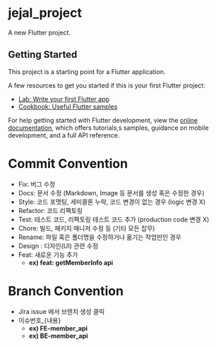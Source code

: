 # jejal_project

A new Flutter project.

## Getting Started

This project is a starting point for a Flutter application.

A few resources to get you started if this is your first Flutter project:

- [Lab: Write your first Flutter app](https://docs.flutter.dev/get-started/codelab)
- [Cookbook: Useful Flutter samples](https://docs.flutter.dev/cookbook)

For help getting started with Flutter development, view the
[online documentation](https://docs.flutter.dev/), which offers tutorials,s
samples, guidance on mobile development, and a full API reference.

# Commit Convention

- Fix: 버그 수정
- Docs: 문서 수정 (Markdown, Image 등 문서를 생성 혹은 수정한 경우)
- Style: 코드 포맷팅, 세미콜론 누락, 코드 변경이 없는 경우 (logic 변경 X)
- Refactor: 코드 리팩토링
- Test: 테스트 코드, 리팩토링 테스트 코드 추가 (production code 변경 X)
- Chore: 빌드, 패키지 매니저 수정 등 (기타 모든 잡무)
- Rename: 파일 혹은 폴더명을 수정하거나 옮기는 작업만인 경우
- Design : 디자인(UI) 관련 수정
- Feat: 새로운 기능 추가
    - **ex) feat: getMemberInfo api**

# Branch Convention

- Jira issue 에서 브렌치 생성 클릭
- 이슈번호_{내용}
    - **ex) FE-member_api**
    - **ex) BE-member_api**


